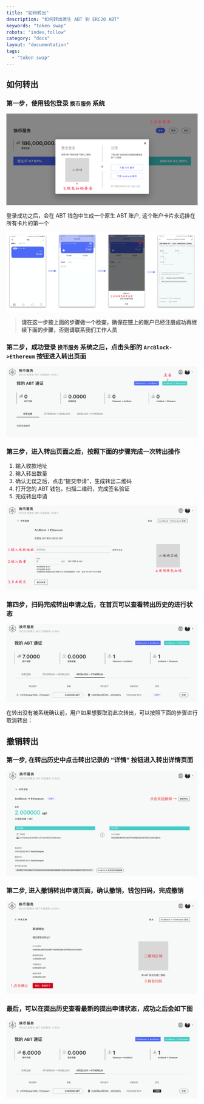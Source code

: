 ```yaml
---
title: "如何转出"
description: "如何转出原生 ABT 到 ERC20 ABT"
keywords: "token swap"
robots: "index,follow"
category: "docs"
layout: "documentation"
tags:
  - "token swap"
---
```


## 如何转出

### 第一步，使用钱包登录 `换币服务` 系统

![](../imgs/login_system.png)

登录成功之后，会在 ABT 钱包中生成一个原生 ABT 账户, 这个账户卡片永远排在所有卡片的第一个

![](../imgs/native_abt_account.png)

> **请在这一步按上面的步骤做一个检查，确保在链上的账户已经注册成功再继续下面的步骤，否则请联系我们工作人员**

### 第二步，成功登录 `换币服务` 系统之后，点击头部的 `ArcBlock->Ethereum` 按钮进入转出页面

![](../imgs/enter_withdraw.png)

### 第三步，进入转出页面之后，按照下面的步骤完成一次转出操作

  1. 输入收款地址
  2. 输入转出数量
  3. 确认无误之后，点击“提交申请”，生成转出二维码
  4. 打开您的 ABT 钱包，扫描二维码，完成签名验证
  5. 完成转出申请

  ![](../imgs/withdraw_action.png)

### 第四步，扫码完成转出申请之后，在首页可以查看转出历史的进行状态

![](../imgs/withdraw_history.png)

在转出没有被系统确认前，用户如果想要取消此次转出，可以按照下面的步骤进行取消转出：

## 撤销转出

### 第一步, 在转出历史中点击转出记录的 “详情” 按钮进入转出详情页面

![](../imgs/start_cancel_withdraw.png)

### 第二步, 进入撤销转出申请页面，确认撤销，钱包扫码，完成撤销

![](../imgs/cancel_withdraw.png)

### 最后，可以在提出历史查看最新的提出申请状态，成功之后会如下图

![](../imgs/cancel_withdraw_success.png)
